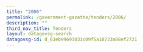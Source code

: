 ```yaml
---
title: "2006"
permalink: /government-gazette/tenders/2006/
description: ""
third_nav_title: Tenders
layout: datagovsg-search
datagovsg-id: d_63eb99693033c09f5a18723a08ef2721
---
```

